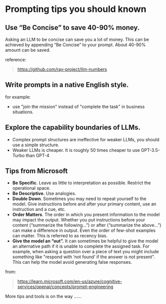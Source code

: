 # Prompting tips you should known

## Use “Be Concise” to save 40-90% money. 

Asking an LLM to be concise can save you a lot of money. This can be achieved by appending “Be Concise” to your prompt. About 40-90% amount can be saved.

reference:
> https://github.com/ray-project/llm-numbers


## Write prompts in a native English style.

for example:
- use "join the mission" instead of "complete the task" in business situations.

## Explore the capability boundaries of LLMs.

- Complex prompt structures are ineffective for weaker LLMs, you should use a simple structure.
- Weaker LLMs is cheaper. It is roughly 50 times cheaper to use GPT-3.5-Turbo than GPT-4

## Tips from Microsoft

* **Be Specific**. Leave as little to interpretation as possible. Restrict the operational space.
* **Be Descriptive.** Use analogies.
* **Double Down**. Sometimes you may need to repeat yourself to the model. Give instructions before and after your primary content, use an instruction and a cue, etc.
* **Order Matters**. The order in which you present information to the model may impact the output. Whether you put instructions before your content (“summarize the following…”) or after (“summarize the above…”) can make a difference in output. Even the order of few-shot examples can matter. This is referred to as recency bias.
* **Give the model an “out”.** It can sometimes be helpful to give the model an alternative path if it is unable to complete the assigned task. For example, when asking a question over a piece of text you might include something like "respond with ‘not found’ if the answer is not present". This can help the model avoid generating false responses.

from:
> https://learn.microsoft.com/en-us/azure/cognitive-services/openai/concepts/prompt-engineering


More tips and tools is on the way ......